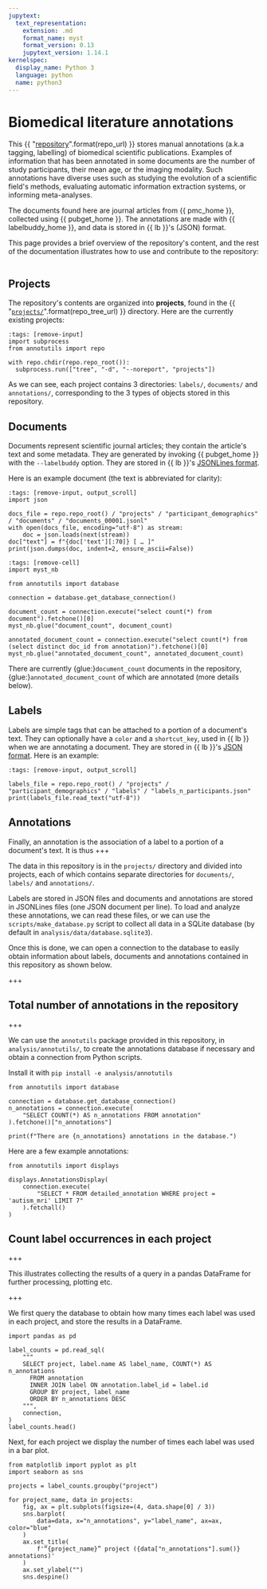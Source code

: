 ```yaml
---
jupytext:
  text_representation:
    extension: .md
    format_name: myst
    format_version: 0.13
    jupytext_version: 1.14.1
kernelspec:
  display_name: Python 3
  language: python
  name: python3
---
```

# Biomedical literature annotations

This {{ "[repository]({})".format(repo_url) }} stores manual annotations (a.k.a tagging, labelling) of biomedical scientific publications.
Examples of information that has been annotated in some documents are the number of study participants, their mean age, or the imaging modality.
Such annotations have diverse uses such as studying the evolution of a scientific field's methods, evaluating automatic information extraction systems, or informing meta-analyses.

The documents found here are journal articles from {{ pmc_home }}, collected using {{ pubget_home }}.
The annotations are made with {{ labelbuddy_home }}, and data is stored in {{ lb }}'s (JSON) format.

This page provides a brief overview of the repository's content, and the rest of the documentation illustrates how to use and contribute to the repository:

```{tableofcontents}
```

## Projects

The repository's contents are organized into **projects**, found in the {{ "[`projects/`]({}projects)".format(repo_tree_url) }} directory.
Here are the currently existing projects:

```{code-cell}
:tags: [remove-input]
import subprocess
from annotutils import repo

with repo.chdir(repo.repo_root()):
  subprocess.run(["tree", "-d", "--noreport", "projects"])
```

As we can see, each project contains 3 directories: `labels/`, `documents/` and `annotations/`, corresponding to the 3 types of objects stored in this repository.

## Documents

Documents represent scientific journal articles; they contain the article's text and some metadata.
They are generated by invoking {{ pubget_home }} with the `--labelbuddy` option.
They are stored in {{ lb }}'s [JSONLines format](https://jeromedockes.github.io/labelbuddy/labelbuddy/current/documentation/#docs-jsonl-format).

Here is an example document (the text is abbreviated for clarity):

```{code-cell}
:tags: [remove-input, output_scroll]
import json

docs_file = repo.repo_root() / "projects" / "participant_demographics" / "documents" / "documents_00001.jsonl"
with open(docs_file, encoding="utf-8") as stream:
    doc = json.loads(next(stream))
doc["text"] = f"{doc['text'][:70]} [ … ]"
print(json.dumps(doc, indent=2, ensure_ascii=False))
```

```{code-cell}
:tags: [remove-cell]
import myst_nb

from annotutils import database

connection = database.get_database_connection()

document_count = connection.execute("select count(*) from document").fetchone()[0]
myst_nb.glue("document_count", document_count)

annotated_document_count = connection.execute("select count(*) from (select distinct doc_id from annotation)").fetchone()[0]
myst_nb.glue("annotated_document_count", annotated_document_count)

```
There are currently {glue:}`document_count` documents in the repository, {glue:}`annotated_document_count` of which are annotated (more details below).

## Labels

Labels are simple tags that can be attached to a portion of a document's text.
They can optionally have a `color` and a `shortcut_key`, used in {{ lb }} when we are annotating a document.
They are stored in {{ lb }}'s [JSON format](https://jeromedockes.github.io/labelbuddy/labelbuddy/current/documentation/#labels-json-format).
Here is an example:

```{code-cell}
:tags: [remove-input, output_scroll]

labels_file = repo.repo_root() / "projects" / "participant_demographics" / "labels" / "labels_n_participants.json"
print(labels_file.read_text("utf-8"))
```

## Annotations

Finally, an annotation is the association of a label to a portion of a document's text.
It is thus 
+++

The data in this repository is in the `projects/` directory and divided into
projects, each of which contains separate directories for `documents/`,
`labels/` and `annotations/`.

Labels are stored in JSON files and documents and annotations are stored in
JSONLines files (one JSON document per line). To load and analyze these
annotations, we can read these files, or we can use the
`scripts/make_database.py` script to collect all data in a SQLite database
(by default in `analysis/data/database.sqlite3`).

Once this is done, we can open a connection to the database to easily obtain
information about labels, documents and annotations contained in this
repository as shown below.

+++

## Total number of annotations in the repository

+++

We can use the `annotutils` package provided in this repository, in
`analysis/annotutils/`, to create the annotations database if necessary and
obtain a connection from Python scripts.

Install it with `pip install -e analysis/annotutils`

```{code-cell}
from annotutils import database

connection = database.get_database_connection()
n_annotations = connection.execute(
    "SELECT COUNT(*) AS n_annotations FROM annotation"
).fetchone()["n_annotations"]

print(f"There are {n_annotations} annotations in the database.")
```

Here are a few example annotations:

```{code-cell}
from annotutils import displays

displays.AnnotationsDisplay(
    connection.execute(
        "SELECT * FROM detailed_annotation WHERE project = 'autism_mri' LIMIT 7"
    ).fetchall()
)
```

## Count label occurrences in each project

+++

This illustrates collecting the results of a query in a pandas DataFrame for
further processing, plotting etc.

+++

We first query the database to obtain how many times each label was used in
each project, and store the results in a DataFrame.

```{code-cell}
import pandas as pd

label_counts = pd.read_sql(
    """
    SELECT project, label.name AS label_name, COUNT(*) AS n_annotations
      FROM annotation
      INNER JOIN label ON annotation.label_id = label.id
      GROUP BY project, label_name
      ORDER BY n_annotations DESC
    """,
    connection,
)
label_counts.head()
```

Next, for each project we display the number of times each label was used in
a bar plot.

```{code-cell}
from matplotlib import pyplot as plt
import seaborn as sns

projects = label_counts.groupby("project")

for project_name, data in projects:
    fig, ax = plt.subplots(figsize=(4, data.shape[0] / 3))
    sns.barplot(
        data=data, x="n_annotations", y="label_name", ax=ax, color="blue"
    )
    ax.set_title(
        f'“{project_name}” project ({data["n_annotations"].sum()} annotations)'
    )
    ax.set_ylabel("")
    sns.despine()
```
